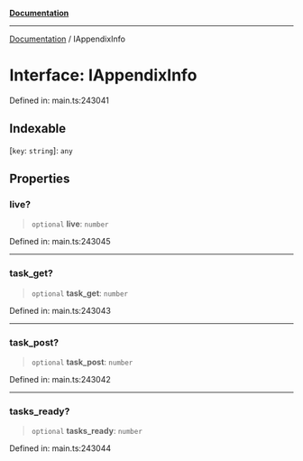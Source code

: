 [**Documentation**](../README.md)

***

[Documentation](../README.md) / IAppendixInfo

# Interface: IAppendixInfo

Defined in: main.ts:243041

## Indexable

\[`key`: `string`\]: `any`

## Properties

### live?

> `optional` **live**: `number`

Defined in: main.ts:243045

***

### task\_get?

> `optional` **task\_get**: `number`

Defined in: main.ts:243043

***

### task\_post?

> `optional` **task\_post**: `number`

Defined in: main.ts:243042

***

### tasks\_ready?

> `optional` **tasks\_ready**: `number`

Defined in: main.ts:243044
